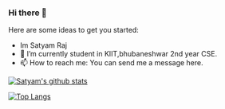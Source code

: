 ### Hi there 👋

Here are some ideas to get you started:
- Im Satyam Raj
- 🔭 I’m currently student in KIIT,bhubaneshwar 2nd year CSE.
- 📫 How to reach me: You can send me a message here.


[![Satyam's github stats](https://github-readme-stats.vercel.app/api?username=satyamraj123&count_private=true)](https://github.com/anuraghazra/github-readme-stats)

[![Top Langs](https://github-readme-stats.vercel.app/api/top-langs/?username=satyamraj123&langs_count=8)](https://github.com/anuraghazra/github-readme-stats)

